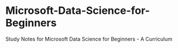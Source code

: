 # Microsoft-Data-Science-for-Beginners
Study Notes for Microsoft Data Science for Beginners - A Curriculum

